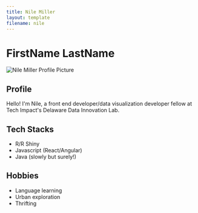 ```yaml
---
title: Nile Miller
layout: template
filename: nile
---
```


# FirstName LastName

![Nile Miller Profile Picture](https://user-images.githubusercontent.com/83549283/184902620-205e6ae5-acf3-4025-9b57-2b424427622a.jpeg)

## Profile

Hello! I'm Nile, a front end developer/data visualization developer fellow at Tech Impact's Delaware Data Innovation Lab.

## Tech Stacks

- R/R Shiny
- Javascript (React/Angular)
- Java (slowly but surely!)

## Hobbies

- Language learning
- Urban exploration
- Thrifting
